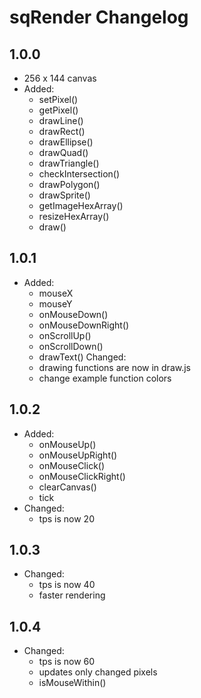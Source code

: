 # sqRender Changelog
 
## 1.0.0
- 256 x 144 canvas
- Added:
  - setPixel()
  - getPixel()
  - drawLine()
  - drawRect()
  - drawEllipse()
  - drawQuad()
  - drawTriangle()
  - checkIntersection()
  - drawPolygon()
  - drawSprite()
  - getImageHexArray()
  - resizeHexArray()
  - draw()
 
## 1.0.1
- Added: 
  - mouseX
  - mouseY
  - onMouseDown()
  - onMouseDownRight()
  - onScrollUp()
  - onScrollDown()
  - drawText()
Changed:
  - drawing functions are now in draw.js
  - change example function colors
 
## 1.0.2
- Added:
  - onMouseUp()
  - onMouseUpRight()
  - onMouseClick()
  - onMouseClickRight()
  - clearCanvas()
  - tick
- Changed:
  - tps is now 20
 
## 1.0.3
- Changed:
  - tps is now 40
  - faster rendering

## 1.0.4
- Changed:
  - tps is now 60
  - updates only changed pixels
  - isMouseWithin()
